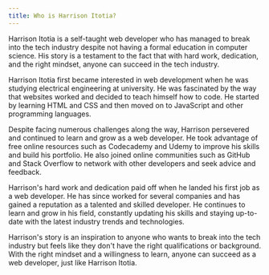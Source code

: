 ```yaml
---
title: Who is Harrison Itotia?
---
```

Harrison Itotia is a self-taught web developer who has managed to break into the tech industry despite not having a formal education in computer science. His story is a testament to the fact that with hard work, dedication, and the right mindset, anyone can succeed in the tech industry.

Harrison Itotia first became interested in web development when he was studying electrical engineering at university. He was fascinated by the way that websites worked and decided to teach himself how to code. He started by learning HTML and CSS and then moved on to JavaScript and other programming languages.

Despite facing numerous challenges along the way, Harrison persevered and continued to learn and grow as a web developer. He took advantage of free online resources such as Codecademy and Udemy to improve his skills and build his portfolio. He also joined online communities such as GitHub and Stack Overflow to network with other developers and seek advice and feedback.

Harrison's hard work and dedication paid off when he landed his first job as a web developer. He has since worked for several companies and has gained a reputation as a talented and skilled developer. He continues to learn and grow in his field, constantly updating his skills and staying up-to-date with the latest industry trends and technologies.

Harrison's story is an inspiration to anyone who wants to break into the tech industry but feels like they don't have the right qualifications or background. With the right mindset and a willingness to learn, anyone can succeed as a web developer, just like Harrison Itotia.
